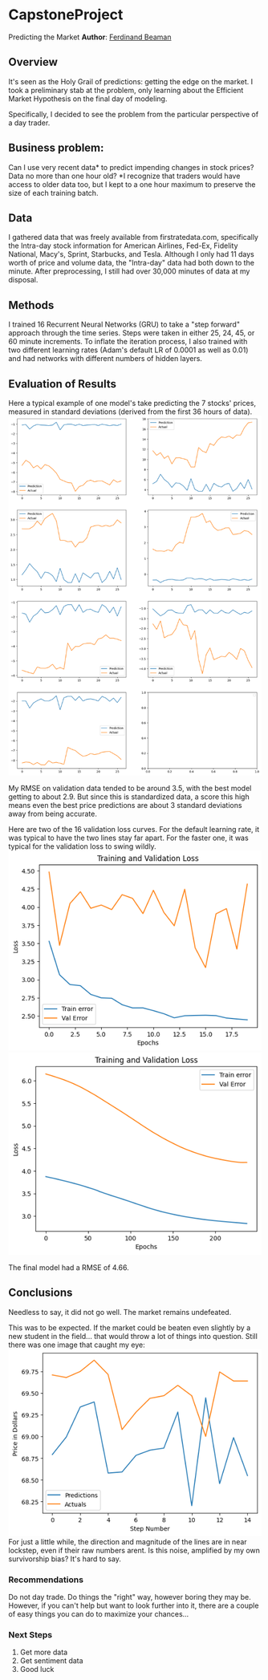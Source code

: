 # CapstoneProject
Predicting the Market
**Author**: [Ferdinand Beaman](mailto:ferdinand.beaman@gmail.com)

## Overview
It's seen as the Holy Grail of predictions: getting the edge on the market.
I took a preliminary stab at the problem, only learning about the Efficient Market Hypothesis on the final day of modeling.

Specifically, I decided to see the problem from the particular perspective of a day trader.

## Business problem: 
Can I use very recent data* to predict impending changes in stock prices? Data no more than one hour old?
*I recognize that traders would have access to older data too, but I kept to a one hour maximum to preserve the size of each training batch.

## Data
I gathered data that was freely available from firstratedata.com, specifically the Intra-day stock information for American Airlines, Fed-Ex, Fidelity National, Macy's, Sprint, Starbucks, and Tesla.
Although I only had 11 days worth of price and volume data, the "Intra-day" data had both down to the minute. After preprocessing, I still had over 30,000 minutes of data at my disposal.

## Methods
I trained 16 Recurrent Neural Networks (GRU) to take a "step forward" approach through the time series. Steps were taken in either 25, 24, 45, or 60 minute increments. To inflate the iteration process, I also trained with two different learning rates (Adam's default LR of 0.0001 as well as 0.01) and had networks with different numbers of hidden layers.

## Evaluation of Results
Here a typical example of one model's take predicting the 7 stocks' prices, measured in standard deviations (derived from the first 36 hours of data).
![img](./Images/Bad_image)

My RMSE on validation data tended to be around 3.5, with the best model getting to about 2.9. But since this is standardized data, a score this high means even the best price predictions are about 3 standard deviations away from being accurate.

Here are two of the 16 validation loss curves. For the default learning rate, it was typical to have the two lines stay far apart. For the faster one, it was typical for the validation loss to swing wildly.
![img](./Images/terrible_loss)
![img](./Images/terrible_twos)

The final model had a RMSE of 4.66.

## Conclusions
Needless to say, it did not go well. The market remains undefeated.

This was to be expected. If the market could be beaten even slightly by a new student in the field... that would throw a lot of things into question. 
Still there was one image that caught my eye:
![img](./Images/Hopeful_image)
For just a little while, the direction and magnitude of the lines are in near lockstep, even if their raw numbers arent. Is this noise, amplified by my own survivorship bias? It's hard to say.


### Recommendations
Do not day trade. Do things the "right" way, however boring they may be.
However, if you can't help but want to look further into it, there are a couple of easy things you can do to maximize your chances...

### Next Steps
1) Get more data
2) Get sentiment data
3) Good luck
